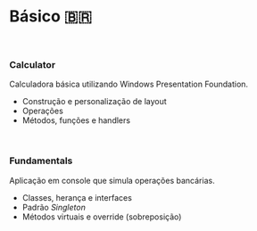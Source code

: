 # Básico :brazil:

<br>

### Calculator

Calculadora básica utilizando Windows Presentation Foundation.
- Construção e personalização de layout
- Operações
- Métodos, funções e handlers

<br>

### Fundamentals

Aplicação em console que simula operações bancárias.
- Classes, herança e interfaces
- Padrão *Singleton*
- Métodos virtuais e override (sobreposição)

